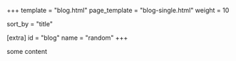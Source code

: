 +++
template = "blog.html"
page_template = "blog-single.html"
weight = 10

sort_by = "title"

[extra]
id = "blog"
name = "random"
+++

some content
